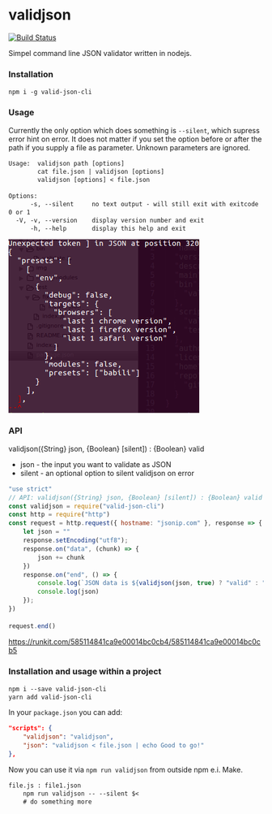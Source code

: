 validjson
=========
[![Build Status](https://travis-ci.org/dotnetCarpenter/validate-json.svg?branch=master)](https://travis-ci.org/dotnetCarpenter/validate-json)


Simpel command line JSON validator written in nodejs.


### Installation ###

```
npm i -g valid-json-cli
```


### Usage ###

Currently the only option which does something is `--silent`, which supress error hint
on error. It does not matter if you set the option before or after the path if you
supply a file as parameter. Unknown parameters are ignored.

```
Usage:  validjson path [options]
        cat file.json | validjson [options]
        validjson [options] < file.json

Options:
      -s, --silent     no text output - will still exit with exitcode 0 or 1
  -V, -v, --version    display version number and exit
      -h, --help       display this help and exit
```

![displays errors in color on the command line](img/Screenshot_from_version_1.1.1.png "Graphical error hint")


### API ###

validjson({String} json, {Boolean} [silent]) : {Boolean} valid

+ json - the input you want to validate as JSON
+ silent - an optional option to silent validjson on error

```js
"use strict"
// API: validjson({String} json, {Boolean} [silent]) : {Boolean} valid
const validjson = require("valid-json-cli")
const http = require("http")
const request = http.request({ hostname: "jsonip.com" }, response => {
    let json = ""
    response.setEncoding("utf8");
    response.on("data", (chunk) => {
        json += chunk
    })
    response.on("end", () => {
        console.log(`JSON data is ${validjson(json, true) ? "valid" : "invalid"}`)
        console.log(json)
    });
})

request.end()
```
https://runkit.com/585114841ca9e00014bc0cb4/585114841ca9e00014bc0cb5

### Installation and usage within a project ###

```
npm i --save valid-json-cli
yarn add valid-json-cli
```

In your `package.json` you can add:

```json
"scripts": {
    "validjson": "validjson",
    "json": "validjson < file.json | echo Good to go!"
},
```

Now you can use it via `npm run validjson` from outside npm e.i. Make.

```make
file.js : file1.json
    npm run validjson -- --silent $<
    # do something more
```
